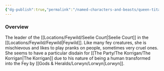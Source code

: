 ```yaml
---
{"dg-publish":true,"permalink":"/named-characters-and-beasts/queen-titania/","tags":["NPC"],"noteIcon":"","created":"2024-12-06T19:03:42.377+00:00","updated":"2024-12-13T17:33:52.003+00:00"}
---
```



### Overview
The leader of the [[Locations/Feywild/Seelie Court\|Seelie Court]] in the [[Locations/Feywild/Feywild\|Feywild]]. Like many fey creatures, she is mischievous and likes to play pranks on people, sometimes very cruel ones. She seems to have a particular disdain for [[The Party/The Korrigan/The Korrigan\|The Korrigan]] due to his nature of being a human transformed into the Fey by [[Gods & Heralds/Lorwyn/Lorwyn\|Lorwyn]].

